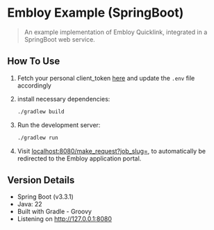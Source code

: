 # Embloy Example (SpringBoot)

> An example implementation of Embloy Quicklink, integrated in a SpringBoot web service.

## How To Use

1. Fetch your personal client_token [here](https://www.postman.com/embloy/workspace/embloy-workspace/request/24977803-86b2cf1c-b02e-4d83-b65f-9c5e03cc89c4) and update the `.env` file accordingly

2. install necessary dependencies:

    ```bash
    ./gradlew build
    ```

3. Run the development server:

    ```bash
    ./gradlew run
    ```

4. Visit [localhost:8080/make_request?job_slug=<insert-your-jobslug-here>](localhost:8080/make_request?job_slug=<insert-your-jobslug-here>), to automatically be redirected to the Embloy application portal.

## Version Details
- Spring Boot (v3.3.1)
- Java: 22
- Built with Gradle - Groovy 
- Listening on http://127.0.0.1:8080

